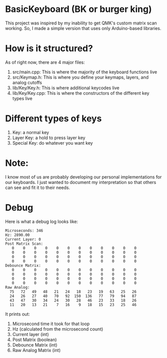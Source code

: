 ﻿# BasicKeyboard (BK or burger king)
This project was inspired by my inability to get QMK's custom matrix scan working. So, I made a simple version that uses only Arduino-based libraries. 

# How is it structured?
As of right now, there are 4 major files:
1. src/main.cpp: This is where the majority of the keyboard functions live
2. src/Keymap.h: This is where you define your keymaps, layers, and analog cutoffs 
3. lib/Key/Key.h: This is where additional keycodes live
4. lib/Key/Key.cpp: This is where the constructors of the different key types live

# Different types of keys
1. Key: a normal key
2. Layer Key: a hold to press layer key
3. Special Key: do whatever you want key

# Note:
I know most of us are probably developing our personal implementations for our keyboards. I just wanted to document my interpretation so that others can see and fit it to their needs.

# Debug
Here is what a debug log looks like:
```
Microseconds: 346
Hz: 2890.00
Current Layer: 0
Post Matrix Scan:
   0    0    0    0    0    0    0    0    0    0    0    0
   0    0    0    0    0    0    0    0    0    0    0    0
   0    0    0    0    0    0    0    0    0    0    0    0
   0    0    0    0    0    0    0    0    0    0    0    0
Debounce Matrix:
   0    0    0    0    0    0    0    0    0    0    0    0
   0    0    0    0    0    0    0    0    0    0    0    0
   0    0    0    0    0    0    0    0    0    0    0    0
   0    0    0    0    0    0    0    0    0    0    0    0
Raw Analog:
  75   72   49   48   21   24   18   23   19   63   25   26
  24   26   27   40   70   92  150  136   77   79   94   87
  43   47   30   34   24   30   28   46   23   33   18   26
  11   20   13   21    7   16    9   18   15   23   25   46
```
It prints out:
1. Microsecond time it took for that loop
2. Hz (calculated from the microsecond count)
3. Current layer (int)
4. Post Matrix (boolean)
5. Debounce Matrix (int)
6. Raw Analog Matrix (int) 
